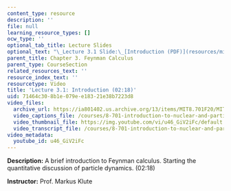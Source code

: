 ```yaml
---
content_type: resource
description: ''
file: null
learning_resource_types: []
ocw_type: ''
optional_tab_title: Lecture Slides
optional_text: "\_Lecture 3.1 Slide:\_[Introduction (PDF)](resources/mit8_701f20_lec3-1)"
parent_title: Chapter 3. Feynman Calculus
parent_type: CourseSection
related_resources_text: ''
resource_index_text: ''
resourcetype: Video
title: 'Lecture 3.1: Introduction (02:18)'
uid: 71464c30-8b1e-079e-e183-21e38b7223d8
video_files:
  archive_url: https://ia801402.us.archive.org/13/items/MIT8.701F20/MIT8_701F20_03-01_FeynmanCalc_300k.mp4
  video_captions_file: /courses/8-701-introduction-to-nuclear-and-particle-physics-fall-2020/313a2fb4ef2a576b825ea69f5f8f4d27_u46_GiV2iFc.vtt
  video_thumbnail_file: https://img.youtube.com/vi/u46_GiV2iFc/default.jpg
  video_transcript_file: /courses/8-701-introduction-to-nuclear-and-particle-physics-fall-2020/e31b3e265384dbe4e921ac4a050c91ef_u46_GiV2iFc.pdf
video_metadata:
  youtube_id: u46_GiV2iFc
---
```


**Description:** A brief introduction to Feynman calculus. Starting the quantitative discussion of particle dynamics. (02:18)

**Instructor:** Prof. Markus Klute